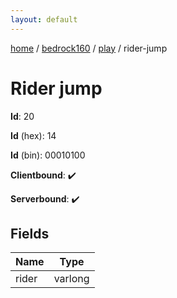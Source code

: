```yaml
---
layout: default
---
```


[home](/)  /  [bedrock160](/protocol/bedrock160)  /  [play](/protocol/bedrock160/play)  /  rider-jump

# Rider jump

**Id**: 20

**Id** (hex): 14

**Id** (bin): 00010100

**Clientbound**: ✔️

**Serverbound**: ✔️

## Fields

Name | Type
---|---
rider | varlong


